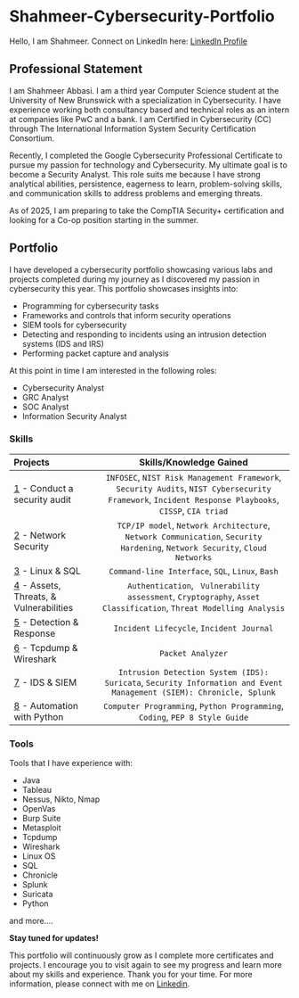 # Shahmeer-Cybersecurity-Portfolio
Hello, I am Shahmeer.
Connect on LinkedIn here: <a href="https://ca.linkedin.com/in/shahmeer-abbasi-869a95265" target="_blank">LinkedIn Profile</a>

 
## Professional Statement
I am Shahmeer Abbasi. I am a third year Computer Science student at the University of New Brunswick with a specialization in Cybersecurity. I have experience working both consultancy based and technical roles as an intern at companies like PwC and a bank. I am Certified in Cybersecurity (CC) through The International Information System Security Certification Consortium. 

Recently, I completed the Google Cybersecurity Professional Certificate to pursue my passion for technology and Cybersecurity. My ultimate goal is to become a Security Analyst. This role suits me because I have strong analytical abilities, persistence, eagerness to learn, problem-solving skills, and communication skills to address problems and emerging threats. 

As of 2025, I am preparing to take the CompTIA Security+ certification and looking for a Co-op position starting in the summer.

## Portfolio
I have developed a cybersecurity portfolio showcasing various labs and projects completed during my journey as I discovered my passion in cybersecurity this year. This portfolio showcases insights into:
* Programming for cybersecurity tasks
* Frameworks and controls that inform security operations
* SIEM tools for cybersecurity
* Detecting and responding to incidents using an intrusion detection systems (IDS and IRS)
* Performing packet capture and analysis

At this point in time I am interested in the following roles:
* Cybersecurity Analyst
* GRC Analyst
* SOC Analyst
* Information Security Analyst

### Skills  
| Projects | Skills/Knowledge Gained | 
| :--- |:---:|
| [1](https://github.com/Kwangsa19/Ketmanto-Cybersecurity-Portfolio/tree/main/1%20-%20Conduct%20an%20Audit) - Conduct a security audit | `INFOSEC`, `NIST Risk Management Framework`, `Security Audits`, `NIST Cybersecurity Framework`, `Incident Response Playbooks`, `CISSP`, `CIA triad` |
| [2](https://github.com/Kwangsa19/Ketmanto-Cybersecurity-Portfolio/tree/main/2%20-%20Network%20Security) - Network Security | `TCP/IP model`,  `Network Architecture`, `Network Communication`, `Security Hardening`, `Network Security`, `Cloud Networks` | 
| [3](https://github.com/Kwangsa19/Ketmanto-Cybersecurity-Portfolio/tree/main/3%20-%20Linux%20%26%20SQL) - Linux & SQL | `Command-line Interface`, `SQL`, `Linux`, `Bash` | 
| [4](https://github.com/Kwangsa19/Ketmanto-Cybersecurity-Portfolio/tree/main/4%20-%20Assets%20%26%20Threats%20%26%20Vulnerabilities) - Assets, Threats, & Vulnerabilities | `Authentication`, ` Vulnerability assessment`, `Cryptography`, `Asset Classification`, `Threat Modelling Analysis`|
| [5](https://github.com/Kwangsa19/Ketmanto-Cybersecurity-Portfolio/tree/main/5%20-%20Detection%20%26%20Response) - Detection & Response | `Incident Lifecycle`, `Incident Journal` |
| [6](https://github.com/Kwangsa19/Ketmanto-Cybersecurity-Portfolio/tree/main/6%20-%20Tcpdump%20%26%20Wireshark) - Tcpdump & Wireshark | `Packet Analyzer` | 
| [7](https://github.com/Kwangsa19/Ketmanto-Cybersecurity-Portfolio/tree/main/7%20-%20IDS%20%26%20SIEM) - IDS & SIEM | `Intrusion Detection System (IDS): Suricata`, `Security Information and Event Management (SIEM): Chronicle, Splunk` |
| [8](https://github.com/Kwangsa19/Ketmanto-Cybersecurity-Portfolio/tree/main/8%20-%20Automation%20with%20Python) - Automation with Python | `Computer Programming`, `Python Programming`, `Coding`, `PEP 8 Style Guide`| 

### Tools 
Tools that I have experience with: 
* Java
* Tableau
* Nessus, Nikto, Nmap
* OpenVas
* Burp Suite
* Metasploit
* Tcpdump
* Wireshark
* Linux OS
* SQL
* Chronicle
* Splunk
* Suricata
* Python 

and more....

**Stay tuned for updates!**

This portfolio will continuously grow as I complete more certificates and projects. I encourage you to visit again to see my progress and learn more about my skills and experience.
Thank you for your time. For more information, please connect with me on [Linkedin](linkedin.com/in/ketmanto-wangsa/).
